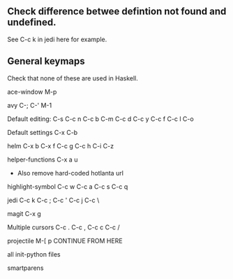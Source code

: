 ##  Check difference betwee defintion not found and undefined.
See C-c k in jedi here for example.

## General keymaps
Check that none of these are used in Haskell.

ace-window
M-p

avy
C-;
C-'
M-1

Default editing:
C-s
C-c n
C-c b
C-m
C-c d
C-c y
C-c f
C-c l
C-o

Default settings
C-x C-b

helm
C-x b
C-x f
C-c g
C-c h
C-i
C-z

helper-functions
C-x a u
* Also remove hard-coded hotlanta url

highlight-symbol
C-c w
C-c a
C-c s
C-c q

jedi
C-c k
C-c ;
C-c '
C-c j
C-c \

magit
C-x g

Multiple cursors
C-c .
C-c ,
C-c c
C-c /

projectile
M-[
p
CONTINUE FROM HERE

all init-python files

smartparens
